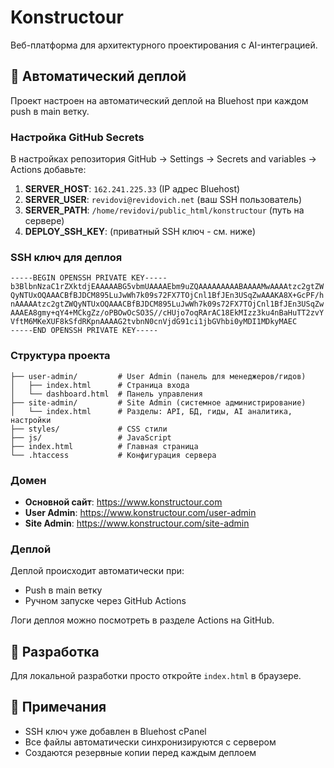 # Konstructour

Веб-платформа для архитектурного проектирования с AI-интеграцией.

## 🚀 Автоматический деплой

Проект настроен на автоматический деплой на Bluehost при каждом push в main ветку.

### Настройка GitHub Secrets

В настройках репозитория GitHub → Settings → Secrets and variables → Actions добавьте:

1. **SERVER_HOST**: `162.241.225.33` (IP адрес Bluehost)
2. **SERVER_USER**: `revidovi@revidovich.net` (ваш SSH пользователь)
3. **SERVER_PATH**: `/home/revidovi/public_html/konstructour` (путь на сервере)
4. **DEPLOY_SSH_KEY**: (приватный SSH ключ - см. ниже)

### SSH ключ для деплоя

```
-----BEGIN OPENSSH PRIVATE KEY-----
b3BlbnNzaC1rZXktdjEAAAAABG5vbmUAAAAEbm9uZQAAAAAAAAABAAAAMwAAAAtzc2gtZW
QyNTUxOQAAACBfBJDCM895LuJwWh7k09s72FX7TOjCnl1BfJEn3USqZwAAAKA8X+GcPF/h
nAAAAAtzc2gtZWQyNTUxOQAAACBfBJDCM895LuJwWh7k09s72FX7TOjCnl1BfJEn3USqZw
AAAEA8gmy+qY4+MCkgZz/oPBOwOcSO3S//cHUjo7oqRArAC18EkMIzz3ku4nBaHuTT2zvY
VftM6MKeXUF8kSfdRKpnAAAAG2tvbnN0cnVjdG91ci1jbGVhbi0yMDI1MDkyMAEC
-----END OPENSSH PRIVATE KEY-----
```

### Структура проекта

```
├── user-admin/         # User Admin (панель для менеджеров/гидов)
│   ├── index.html      # Страница входа
│   └── dashboard.html  # Панель управления
├── site-admin/         # Site Admin (системное администрирование)
│   └── index.html      # Разделы: API, БД, гиды, AI аналитика, настройки
├── styles/             # CSS стили
├── js/                 # JavaScript
├── index.html          # Главная страница
└── .htaccess           # Конфигурация сервера
```

### Домен

- **Основной сайт**: https://www.konstructour.com
- **User Admin**: https://www.konstructour.com/user-admin
- **Site Admin**: https://www.konstructour.com/site-admin

### Деплой

Деплой происходит автоматически при:
- Push в main ветку
- Ручном запуске через GitHub Actions

Логи деплоя можно посмотреть в разделе Actions на GitHub.

## 🔧 Разработка

Для локальной разработки просто откройте `index.html` в браузере.

## 📝 Примечания

- SSH ключ уже добавлен в Bluehost cPanel
- Все файлы автоматически синхронизируются с сервером
- Создаются резервные копии перед каждым деплоем